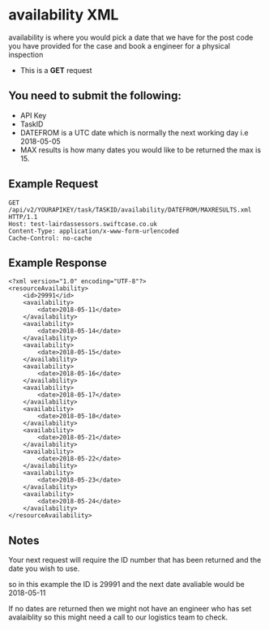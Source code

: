 # availability XML

availability is where you would  pick a date that we have for the post code you have provided for the case and book a engineer for a physical inspection

*  This is a **GET** request

You need to submit the following:
---

*  API Key
*  TaskID
*  DATEFROM is a UTC date which is normally the next working day i.e 2018-05-05
*  MAX results is how many dates you would like to be returned the max is 15.


Example Request
-----

```
GET /api/v2/YOURAPIKEY/task/TASKID/availability/DATEFROM/MAXRESULTS.xml HTTP/1.1
Host: test-lairdassessors.swiftcase.co.uk
Content-Type: application/x-www-form-urlencoded
Cache-Control: no-cache
```

Example Response
-----

```
<?xml version="1.0" encoding="UTF-8"?>
<resourceAvailability>
    <id>29991</id>
    <availability>
        <date>2018-05-11</date>
    </availability>
    <availability>
        <date>2018-05-14</date>
    </availability>
    <availability>
        <date>2018-05-15</date>
    </availability>
    <availability>
        <date>2018-05-16</date>
    </availability>
    <availability>
        <date>2018-05-17</date>
    </availability>
    <availability>
        <date>2018-05-18</date>
    </availability>
    <availability>
        <date>2018-05-21</date>
    </availability>
    <availability>
        <date>2018-05-22</date>
    </availability>
    <availability>
        <date>2018-05-23</date>
    </availability>
    <availability>
        <date>2018-05-24</date>
    </availability>
</resourceAvailability>
```

Notes
----

Your next request will require the ID number that has been returned and the date you wish to use.

so in this example the ID is 29991 and the next date avaliable would be 2018-05-11

If no dates are returned then we might not have an engineer who has set avalaiblity so this might need a call to our logistics team to check.
